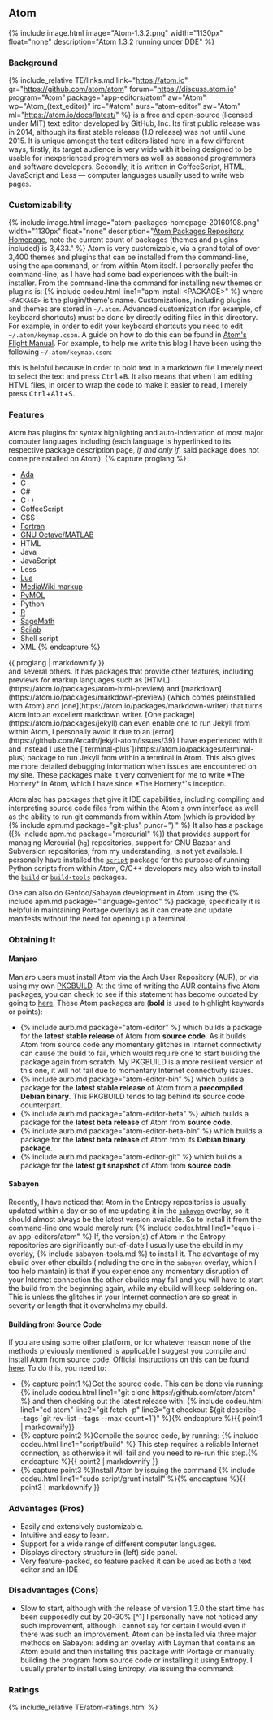 ## Atom
{% include image.html image="Atom-1.3.2.png" width="1130px" float="none" description="Atom 1.3.2 running under DDE" %}

### Background
{% include_relative TE/links.md link="https://atom.io" gr="https://github.com/atom/atom" forum="https://discuss.atom.io" program="Atom" package="app-editors/atom" aw="Atom" wp="Atom_(text_editor)" irc="#atom" aurs="atom-editor" sw="Atom" ml="https://atom.io/docs/latest/" %} is a free and open-source (licensed under MIT) text editor developed by GitHub, Inc. Its first public release was in 2014, although its first stable release (1.0 release) was not until June 2015. It is unique amongst the text editors listed here in a few different ways, firstly, its target audience is very wide with it being designed to be usable for inexperienced programmers as well as seasoned programmers and software developers. Secondly, it is written in CoffeeScript, HTML, JavaScript and Less &mdash; computer languages usually used to write web pages.

### Customizability
{% include image.html image="atom-packages-homepage-20160108.png" width="1130px" float="none" description="[Atom Packages Repository Homepage](https://atom.io/packages), note the current count of packages (themes and plugins included) is 3,433." %}
Atom is very customizable, via a grand total of over 3,400 themes and plugins that can be installed from the command-line, using the `apm` command, or from within Atom itself. I personally prefer the command-line, as I have had some bad experiences with the built-in installer. From the command-line the command for installing new themes or plugins is:
{% include codeu.html line1="apm install &lt;PACKAGE&gt;" %}
where `<PACKAGE>` is the plugin/theme's name. Customizations, including plugins and themes are stored in `~/.atom`. Advanced customization (for example, of keyboard shortcuts) must be done by directly editing files in this directory. For example, in order to edit your keyboard shortcuts you need to edit `~/.atom/keymap.cson`. A guide on how to do this can be found in [Atom's Flight Manual](https://atom.io/docs/latest/using-atom-basic-customization#customizing-key-bindings). For example, to help me write this blog I have been using the following `~/.atom/keymap.cson`:
<script src="/js/93dd0d16cd40875faa9e.js"></script>
this is helpful because in order to bold text in a markdown file I merely need to select the text and press <kbd>Ctrl</kbd>+<kbd>B</kbd>. It also means that when I am editing HTML files, in order to wrap the code to make it easier to read, I merely press <kbd>Ctrl</kbd>+<kbd>Alt</kbd>+<kbd>S</kbd>.

### Features
Atom has plugins for syntax highlighting and auto-indentation of most major computer languages including (each language is hyperlinked to its respective package description page, *if and only if*, said package does not come preinstalled on Atom):
{% capture proglang %}
* [Ada](https://atom.io/packages/language-ada)
* C
* C#
* C++
* CoffeeScript
* CSS
* [Fortran](https://atom.io/packages/language-fortran)
* [GNU Octave/MATLAB](https://atom.io/packages/language-matlab-octave)
* HTML
* Java
* JavaScript
* Less
* [Lua](https://atom.io/packages/language-lua)
* [MediaWiki markup](https://atom.io/packages/language-mediawiki)
* [PyMOL](https://atom.io/packages/language-pymol)
* Python
* [R](https://atom.io/packages/language-r)
* [SageMath](https://atom.io/packages/language-sage)
* [Scilab](https://atom.io/packages/language-scilab)
* Shell script
* XML
{% endcapture %}
<div class="div-col columns column-count column-count-3" style="-moz-column-count: 3; -webkit-column-count: 3; column-count: 3;">{{ proglang | markdownify }}</div>
and several others. It has packages that provide other features, including previews for markup languages such as [HTML](https://atom.io/packages/atom-html-preview) and [markdown](https://atom.io/packages/markdown-preview) (which comes preinstalled with Atom) and [one](https://atom.io/packages/markdown-writer) that turns Atom into an excellent markdown writer. [One package](https://atom.io/packages/jekyll) can even enable one to run Jekyll from within Atom, I personally avoid it due to an [error](https://github.com/Arcath/jekyll-atom/issues/39) I have experienced with it and instead I use the [`terminal-plus`](https://atom.io/packages/terminal-plus) package to run Jekyll from within a terminal in Atom. This also gives me more detailed debugging information when issues are encountered on my site. These packages make it very convenient for me to write *The Hornery* in Atom, which I have since *The Hornery*'s inception.

Atom also has packages that give it IDE capabilities, including compiling and interpreting source code files from within the Atom's own interface as well as the ability to run git commands from within Atom (which is provided by {% include apm.md package="git-plus" puncr=")." %} It also has a package ({% include apm.md package="mercurial" %}) that provides support for managing Mercurial (`hg`) repositories, support for GNU Bazaar and Subversion repositories, from my understanding, is not yet available. I personally have installed the [`script`](https://atom.io/packages/script) package for the purpose of running Python scripts from within Atom, C/C++ developers may also wish to install the [`build`](https://atom.io/packages/build) or [`build-tools`](https://atom.io/packages/build-tools) packages.

One can also do Gentoo/Sabayon development in Atom using the {% include apm.md package="language-gentoo" %} package, specifically it is helpful in maintaining Portage overlays as it can create and update manifests without the need for opening up a terminal.

### Obtaining It
#### Manjaro
Manjaro users must install Atom via the Arch User Repository (AUR), or via using my own [PKGBUILD](https://github.com/fusion809/PKGBUILDs/blob/master/atom-editor/PKGBUILD). At the time of writing the AUR contains five Atom packages, you can check to see if this statement has become outdated by going to [here](https://aur.archlinux.org/packages/?O=0&SeB=nd&K=atom-editor&outdated=&SB=n&SO=a&PP=50&do_Search=Go). These Atom packages are (**bold** is used to highlight keywords or points):
* {% include aurb.md package="atom-editor" %} which builds a package for the **latest stable release** of Atom from **source code**. As it builds Atom from source code any momentary glitches in Internet connectivity can cause the build to fail, which would require one to start building the package again from scratch. My PKGBUILD is a more resilient version of this one, it will not fail due to momentary Internet connectivity issues.
* {% include aurb.md package="atom-editor-bin" %} which builds a package for the **latest stable release** of Atom from a **precompiled Debian binary**. This PKGBUILD tends to lag behind its source code counterpart.
* {% include aurb.md package="atom-editor-beta" %} which builds a package for the **latest beta release** of Atom from **source code**.
* {% include aurb.md package="atom-editor-beta-bin" %} which builds a package for the **latest beta release** of Atom from its **Debian binary package**.
* {% include aurb.md package="atom-editor-git" %} which builds a package for the **latest git snapshot** of Atom from **source code**.

#### Sabayon
Recently, I have noticed that Atom in the Entropy repositories is usually updated within a day or so of me updating it in the [`sabayon`](https://github.com/Sabayon/for-gentoo) overlay, so it should almost always be the latest version available. So to install it from the command-line one would merely run:
{% include coder.html line1="equo i -av app-editors/atom" %}
If, the version(s) of Atom in the Entropy repositories are significantly out-of-date I usually use the ebuild in my overlay, {% include sabayon-tools.md %} to install it. The advantage of my ebuild over other ebuilds (including the one in the `sabayon` overlay, which I too help mantain) is that if you experience any momentary disruption of your Internet connection the other ebuilds may fail and you will have to start the build from the beginning again, while my ebuild will keep soldering on. This is unless the glitches in your Internet connection are so great in severity or length that it overwhelms my ebuild.

#### Building from Source Code
If you are using some other platform, or for whatever reason none of the methods previously mentioned is applicable I suggest you compile and install Atom from source code. Official instructions on this can be found [here](https://github.com/atom/atom/blob/master/docs/build-instructions/linux.md). To do this, you need to:
<ul>
  <li>{% capture point1 %}Get the source code. This can be done via running: {% include codeu.html line1="git clone https://github.com/atom/atom" %} and then checking out the latest release with: {% include codeu.html line1="cd atom" line2="git fetch -p" line3="git checkout $(git describe --tags `git rev-list --tags --max-count=1`)" %}{% endcapture %}{{ point1 | markdownify}}</li>
  <li>{% capture point2 %}Compile the source code, by running: {% include codeu.html line1="script/build" %} This step requires a reliable Internet connection, as otherwise it will fail and you need to re-run this step.{% endcapture %}{{ point2 | markdownify }}</li>
  <li>{% capture point3 %}Install Atom by issuing the command {% include codeu.html line1="sudo script/grunt install" %}{% endcapture %}{{ point3 | markdownify }}</li>
</ul>

### Advantages (Pros)
* Easily and extensively customizable.
* Intuitive and easy to learn.
* Support for a wide range of different computer languages.
* Displays directory structure in (left) side panel.
* Very feature-packed, so feature packed it can be used as both a text editor and an IDE

### Disadvantages (Cons)
* Slow to start, although with the release of version 1.3.0 the start time has been supposedly cut by 20-30%.[^1] I personally have not noticed any such improvement, although I cannot say for certain I would even if there was such an improvement. Atom can be installed via three major methods on Sabayon: adding an overlay with Layman that contains an Atom ebuild and then installing this package with Portage or manually building the program from source code or installing it using Entropy. I usually prefer to install using Entropy, via issuing the command:

### Ratings
{% include_relative TE/atom-ratings.html %}
